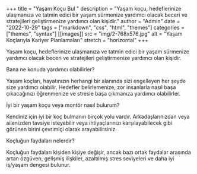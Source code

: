 +++
title = "Yaşam Koçu Bul "
description = "Yaşam koçu, hedeflerinize ulaşmanıza ve tatmin edici bir yaşam sürmenize yardımcı olacak beceri ve stratejileri geliştirmenize yardımcı olan kişidir."
author = "Admin"
date = "2022-10-29"
tags = ["markdown", "css", "html", "themes"]
categories = ["themes", "syntax"]
[[images]]
  src = "img/2-768x576.jpg"
  alt = "Yaşam Koçlarıyla Kariyer Planlamaları"
  stretch = "horizontal"
+++


Yaşam koçu, hedeflerinize ulaşmanıza ve tatmin edici bir yaşam sürmenize yardımcı olacak beceri ve stratejileri geliştirmenize yardımcı olan kişidir.

Bana ne konuda yardımcı olabilirler?

Yaşam koçları, hayatınızın herhangi bir alanında sizi engelleyen her şeyde size yardımcı olabilir. Hedefler belirlemenize, zor insanlarla nasıl başa çıkacağınızı öğrenmenize ve stresle başa çıkmanıza yardımcı olabilirler.

İyi bir yaşam koçu veya montör nasıl bulurum?

Kendiniz için iyi bir koç bulmanın birçok yolu vardır. Arkadaşlarınızdan veya ailenizden tavsiye isteyebilir veya ihtiyaçlarınızı karşılayabilecek gibi görünen birini çevrimiçi olarak arayabilirsiniz.

Koçluğun faydaları nelerdir?

Koçluğun faydaları kişiden kişiye değişir, ancak bazı ortak faydalar arasında artan özgüven, gelişmiş ilişkiler, azaltılmış stres seviyeleri ve daha iyi iş/yaşam dengesi bulunur.
